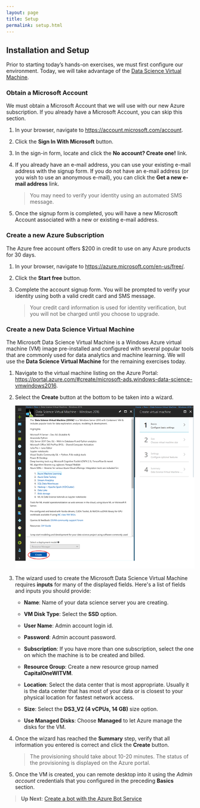 ```yaml
---
layout: page
title: Setup
permalink: setup.html
---
```


## Installation and Setup

Prior to starting today’s hands-on exercises, we must first configure our environment. Today, we will take advantage of the [Data Science Virtual Machine](https://azuremarketplace.microsoft.com/en-us/marketplace/apps/microsoft-ads.windows-data-science-vm?tab=Overview).

### Obtain a Microsoft Account

We must obtain a Microsoft Account that we will use with our new Azure subscription. If you already have a Microsoft Account, you can skip this section.

1. In your browser, navigate to <https://account.microsoft.com/account>.

1. Click the **Sign In With Microsoft** button.

1. In the sign-in form, locate and click the **No account? Create one!** link.

1. If you already have an e-mail address, you can use your existing e-mail address with the signup form. If you do not have an e-mail address (or you wish to use an anonymous e-mail), you can click the **Get a new e-mail address** link.

	> You may need to verify your identity using an automated SMS message.

1. Once the signup form is completed, you will have a new Microsoft Account associated with a new or existing e-mail address.

### Create a new Azure Subscription

The Azure free account offers $200 in credit to use on any Azure products for 30 days.

1. In your browser, navigate to <https://azure.microsoft.com/en-us/free/>.

1. Click the **Start free** button.

1. Complete the account signup form. You will be prompted to verify your identity using both a valid credit card and SMS message.

	> Your credit card information is used for identity verification, but you will not be charged until you choose to upgrade.

### Create a new Data Science Virtual Machine

The Microsoft Data Science Virtual Machine is a Windows Azure virtual machine (VM) image pre-installed and configured with several popular tools that are commonly used for data analytics and machine learning. We will use the **Data Science Virtual Machine** for the remaining exercises today.

1. Navigate to the virtual machine listing on the Azure Portal: <https://portal.azure.com/#create/microsoft-ads.windows-data-science-vmwindows2016>.

1. Select the **Create** button at the bottom to be taken into a wizard.

	![configure-data-science-vm](./media/configure-data-science-virtual-machine.png)

1. The wizard used to create the Microsoft Data Science Virtual Machine requires **inputs** for many of the displayed fields. Here's a list of fields and inputs you should provide:

	- **Name**: Name of your data science server you are creating.

	- **VM Disk Type**: Select the **SSD** option.

	- **User Name**: Admin account login id.

	- **Password**: Admin account password.

	- **Subscription**: If you have more than one subscription, select the one on which the machine is to be created and billed.

	- **Resource Group**: Create a new resource group named **CapitalOneWITVM**.

	- **Location**: Select the data center that is most appropriate. Usually it is the data center that has most of your data or is closest to your physical location for fastest network access.

	- **Size**: Select the **DS3_V2 (4 vCPUs, 14 GB)** size option.

	- **Use Managed Disks**: Choose **Managed** to let Azure manage the disks for the VM.

1. Once the wizard has reached the **Summary** step, verify that all information you entered is correct and click the **Create** button.

	> The provisioning should take about 10-20 minutes. The status of the provisioning is displayed on the Azure portal.

1. Once the VM is created, you can remote desktop into it using the *Admin account* credentials that you configured in the preceding **Basics** section.

> **Up Next**: [Create a bot with the Azure Bot Service](bot.html)
